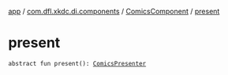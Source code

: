 [app](../../index.md) / [com.dfl.xkdc.di.components](../index.md) / [ComicsComponent](index.md) / [present](./present.md)

# present

`abstract fun present(): `[`ComicsPresenter`](../../com.dfl.xkdc.comics/-comics-presenter/index.md)